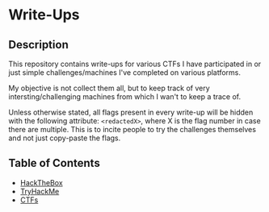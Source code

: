 # Write-Ups

## Description

This repository contains write-ups for various CTFs I have participated in or just simple challenges/machines I've completed on various platforms.

My objective is not collect them all, but to keep track of very intersting/challenging machines from which I wan't to keep a trace of.

Unless otherwise stated, all flags present in every write-up will be hidden with the following attribute: `<redactedX>`, where X is the flag number in case there are multiple. This is to incite people to try the challenges themselves and not just copy-paste the flags.

## Table of Contents

- [HackTheBox](./HackTheBox/README.md)
- [TryHackMe](./TryHackMe/README.md)
- [CTFs](./CTF/README.md)
